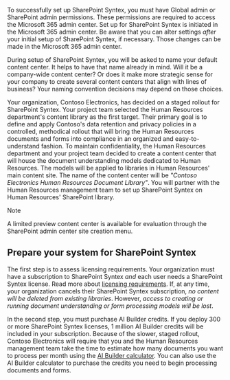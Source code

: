 To successfully set up SharePoint Syntex, you must have Global admin or SharePoint admin permissions. These permissions are required to access the Microsoft 365 admin center. Set up for SharePoint Syntex is initiated in the Microsoft 365 admin center. Be aware that you can alter settings _after_ your initial setup of SharePoint Syntex, if necessary. Those changes can be made in the Microsoft 365 admin center.

During setup of SharePoint Syntex, you will be asked to name your default content center. It helps to have that name already in mind. Will it be a company-wide content center? Or does it make more strategic sense for your company to create several content centers that align with lines of business? Your naming convention decisions may depend on those choices.

Your organization, Contoso Electronics, has decided on a staged rollout for SharePoint Syntex. Your project team selected the Human Resources department's content library as the first target. Their primary goal is to define and apply Contoso's data retention and privacy policies in a controlled, methodical rollout that will bring the Human Resources documents and forms into compliance in an organized and easy-to-understand fashion. To maintain confidentiality, the Human Resources department and your project team decided to create a content center that will house the document understanding models dedicated to Human Resources. The models will be applied to libraries in Human Resources' main content site. The name of the content center will be _"Contoso Electronics Human Resources Document Library"_. You will partner with the Human Resources management team to set up SharePoint Syntex on Human Resources' SharePoint library.

> [!NOTE]
> A limited preview content center is available for evaluation through the SharePoint admin center site creation menu.

## Prepare your system for SharePoint Syntex

The first step is to assess licensing requirements. Your organization must have a subscription to SharePoint Syntex _and_ each user needs a SharePoint Syntex license. Read more about [licensing requirements](/microsoft-365/contentunderstanding/set-up-content-understanding#requirements). If, at any time, your organization cancels their SharePoint Syntex subscription, _no content will be deleted from existing libraries_. However, _access to creating or running document understanding or form processing models will be lost_.  

In the second step, you must purchase AI Builder credits. If you deploy 300 or more SharePoint Syntex licenses, 1 million AI Builder credits will be included in your subscription. Because of the slower, staged rollout, Contoso Electronics will require that you and the Human Resources management team take the time to estimate how many documents you want to process per month using the [AI Builder calculator](https://powerapps.microsoft.com/en-us/ai-builder-calculator/). You can also use the AI Builder calculator to purchase the credits you need to begin processing documents and forms.
